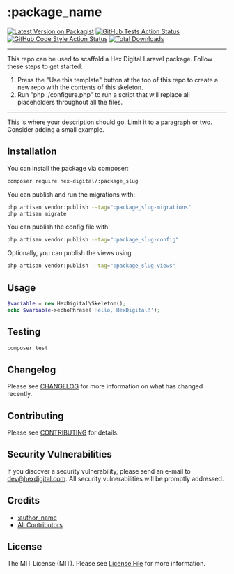 # :package_name

[![Latest Version on Packagist](https://img.shields.io/packagist/v/hex-digital/:package_slug.svg?style=flat-square)](https://packagist.org/packages/hex-digital/:package_slug)
[![GitHub Tests Action Status](https://img.shields.io/github/actions/workflow/status/hex-digital/:package_slug/run-tests.yml?branch=main&label=tests&style=flat-square)](https://github.com/hex-digital/:package_slug/actions/workflows/tests.yaml?query=branch:main)
[![GitHub Code Style Action Status](https://img.shields.io/github/actions/workflow/status/hex-digital/:package_slug/coding-standards.yml?label=code%20style&style=flat-square)](https://github.com/hex-digital/:package_slug/actions/workflows/coding-standards.yml?query=branch:main)
[![Total Downloads](https://img.shields.io/packagist/dt/hex-digital/:package_slug.svg?style=flat-square)](https://packagist.org/packages/hex-digital/:package_slug)
<!--delete-->
---
This repo can be used to scaffold a Hex Digital Laravel package. Follow these steps to get started:

1. Press the "Use this template" button at the top of this repo to create a new repo with the contents of this skeleton.
2. Run "php ./configure.php" to run a script that will replace all placeholders throughout all the files.
---
<!--/delete-->
This is where your description should go. Limit it to a paragraph or two. Consider adding a small example.

## Installation

You can install the package via composer:

```bash
composer require hex-digital/:package_slug
```

You can publish and run the migrations with:

```bash
php artisan vendor:publish --tag=":package_slug-migrations"
php artisan migrate
```

You can publish the config file with:

```bash
php artisan vendor:publish --tag=":package_slug-config"
```

Optionally, you can publish the views using

```bash
php artisan vendor:publish --tag=":package_slug-views"
```

## Usage

```php
$variable = new HexDigital\Skeleton();
echo $variable->echoPhrase('Hello, HexDigital!');
```

## Testing

```bash
composer test
```

## Changelog

Please see [CHANGELOG](CHANGELOG.md) for more information on what has changed recently.

## Contributing

Please see [CONTRIBUTING](CONTRIBUTING.md) for details.

## Security Vulnerabilities

If you discover a security vulnerability, please send an e-mail to dev@hexdigital.com. All security vulnerabilities
will be promptly addressed.

## Credits

- [:author_name](https://github.com/:author_username)
- [All Contributors](../../contributors)

## License

The MIT License (MIT). Please see [License File](LICENSE.md) for more information.
